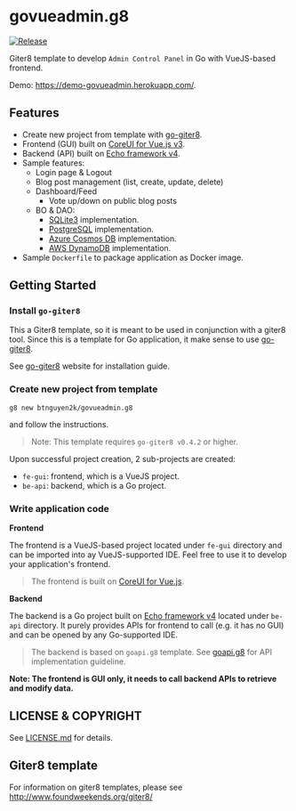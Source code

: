 # govueadmin.g8

[![Release](https://img.shields.io/github/release/btnguyen2k/govueadmin.g8.svg?style=flat-square)](RELEASE-NOTES.md)

Giter8 template to develop `Admin Control Panel` in Go with VueJS-based frontend.

Demo: https://demo-govueadmin.herokuapp.com/.

## Features

- Create new project from template with [go-giter8](https://github.com/btnguyen2k/go-giter8).
- Frontend (GUI) built on [CoreUI for Vue.js v3](https://coreui.io/vue/).
- Backend (API) built on [Echo framework v4](https://echo.labstack.com).
- Sample features:
  - Login page & Logout
  - Blog post management (list, create, update, delete)
  - Dashboard/Feed
    - Vote up/down on public blog posts
  - BO & DAO:
    - [SQLite3](https://sqlite.org/index.html) implementation.
    - [PostgreSQL](https://www.postgresql.org/) implementation.
    - [Azure Cosmos DB](https://azure.microsoft.com/services/cosmos-db/) implementation.
    - [AWS DynamoDB](https://aws.amazon.com/dynamodb/) implementation.
- Sample `Dockerfile` to package application as Docker image.


## Getting Started

### Install `go-giter8`

This a Giter8 template, so it is meant to be used in conjunction with a giter8 tool.
Since this is a template for Go application, it make sense to use [go-giter8](https://github.com/btnguyen2k/go-giter8).

See [go-giter8](https://github.com/btnguyen2k/go-giter8) website for installation guide.

### Create new project from template

```
g8 new btnguyen2k/govueadmin.g8
```

and follow the instructions.

> Note: This template requires `go-giter8 v0.4.2` or higher.

Upon successful project creation, 2 sub-projects are created:

- `fe-gui`: frontend, which is a VueJS project.
- `be-api`: backend, which is a Go project.

### Write application code

**Frontend**

The frontend is a VueJS-based project located under `fe-gui` directory and can be imported into ay VueJS-supported IDE.
Feel free to use it to develop your application's frontend.

> The frontend is built on [CoreUI for Vue.js](https://coreui.io/vue/).

**Backend**

The backend is a Go project built on [Echo framework v4](https://echo.labstack.com) located under `be-api` directory.
It purely provides APIs for frontend to call (e.g. it has no GUI) and can be opened by any Go-supported IDE.

> The backend is based on `goapi.g8` template. See [goapi.g8](https://github.com/btnguyen2k/goapi.g8) for API implementation guideline.

**Note: The frontend is GUI only, it needs to call backend APIs to retrieve and modify data.**


## LICENSE & COPYRIGHT

See [LICENSE.md](LICENSE.md) for details.


## Giter8 template

For information on giter8 templates, please see http://www.foundweekends.org/giter8/
